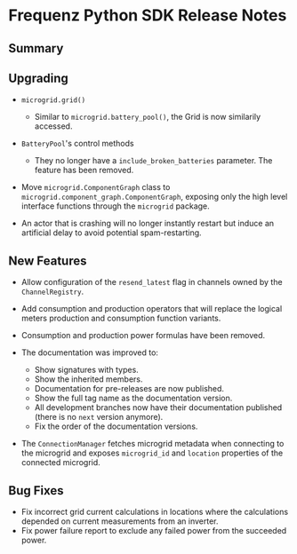 # Frequenz Python SDK Release Notes

## Summary


## Upgrading

- `microgrid.grid()`

  * Similar to `microgrid.battery_pool()`, the Grid is now similarily accessed.

- `BatteryPool`'s control methods

  * They no longer have a `include_broken_batteries` parameter.  The feature has been removed.

- Move `microgrid.ComponentGraph` class to `microgrid.component_graph.ComponentGraph`, exposing only the high level interface functions through the `microgrid` package.

- An actor that is crashing will no longer instantly restart but induce an artificial delay to avoid potential spam-restarting.

## New Features


- Allow configuration of the `resend_latest` flag in channels owned by the `ChannelRegistry`.

- Add consumption and production operators that will replace the logical meters production and consumption function variants.

- Consumption and production power formulas have been removed.

- The documentation was improved to:

  * Show signatures with types.
  * Show the inherited members.
  * Documentation for pre-releases are now published.
  * Show the full tag name as the documentation version.
  * All development branches now have their documentation published (there is no `next` version anymore).
  * Fix the order of the documentation versions.

- The `ConnectionManager` fetches microgrid metadata when connecting to the microgrid and exposes `microgrid_id` and `location` properties of the connected microgrid.

## Bug Fixes

- Fix incorrect grid current calculations in locations where the calculations depended on current measurements from an inverter.
- Fix power failure report to exclude any failed power from the succeeded power.
